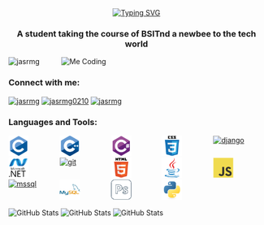 <div align="center">
  <a href="https://git.io/typing-svg">
    <img src="https://readme-typing-svg.demolab.com?font=Poppins&weight=700&size=25&pause=1000&color=00308F&center=true&vCenter=true&random=false&width=435&lines=Hi+%F0%9F%91%8B%2C++I'm+Jeff!" alt="Typing SVG" />
  </a>
</div>

<h3 align="center">A student taking the course of BSITnd a newbee to the tech world</h3>

<img align="right" alt="Me Coding" width="400" src="https://media1.tenor.com/m/6TdEhZ0g3WQAAAAd/dog-doggo.gif">

<p align="left"> <img src="https://komarev.com/ghpvc/?username=jasrmg&label=Profile%20views&color=0e75b6&style=flat" alt="jasrmg" /> </p>

<h3 align="left">Connect with me:</h3>
<p align="left">
<a href="https://twitter.com/jasrmg" target="blank"><img align="center" src="https://raw.githubusercontent.com/rahuldkjain/github-profile-readme-generator/master/src/images/icons/Social/twitter.svg" alt="jasrmg" height="30" width="40" /></a>
<a href="https://fb.com/jasrmg0210" target="blank"><img align="center" src="https://raw.githubusercontent.com/rahuldkjain/github-profile-readme-generator/master/src/images/icons/Social/facebook.svg" alt="jasrmg0210" height="30" width="40" /></a>
<a href="https://instagram.com/jasrmg" target="blank"><img align="center" src="https://raw.githubusercontent.com/rahuldkjain/github-profile-readme-generator/master/src/images/icons/Social/instagram.svg" alt="jasrmg" height="30" width="40" /></a>
</p>

<h3 align="left">Languages and Tools:</h3>
<div style="display: flex; flex-wrap: wrap; justify-content: flex-start;">
  <a href="https://www.cprogramming.com/" target="_blank" rel="noreferrer" style="flex: 1 0 20%; max-width: 20%;">
    <img src="https://raw.githubusercontent.com/devicons/devicon/master/icons/c/c-original.svg" alt="c" width="40" height="40"/>
  </a>
  <a href="https://www.w3schools.com/cpp/" target="_blank" rel="noreferrer" style="flex: 1 0 20%; max-width: 20%;">
    <img src="https://raw.githubusercontent.com/devicons/devicon/master/icons/cplusplus/cplusplus-original.svg" alt="cplusplus" width="40" height="40"/>
  </a>
  <a href="https://www.w3schools.com/cs/" target="_blank" rel="noreferrer" style="flex: 1 0 20%; max-width: 20%;">
    <img src="https://raw.githubusercontent.com/devicons/devicon/master/icons/csharp/csharp-original.svg" alt="csharp" width="40" height="40"/>
  </a>
  <a href="https://www.w3schools.com/css/" target="_blank" rel="noreferrer" style="flex: 1 0 20%; max-width: 20%;">
    <img src="https://raw.githubusercontent.com/devicons/devicon/master/icons/css3/css3-original-wordmark.svg" alt="css3" width="40" height="40"/>
  </a>
  <a href="https://www.djangoproject.com/" target="_blank" rel="noreferrer" style="flex: 1 0 20%; max-width: 20%;">
    <img src="https://cdn.worldvectorlogo.com/logos/django.svg" alt="django" width="40" height="40"/>
  </a>
  <a href="https://dotnet.microsoft.com/" target="_blank" rel="noreferrer" style="flex: 1 0 20%; max-width: 20%;">
    <img src="https://raw.githubusercontent.com/devicons/devicon/master/icons/dot-net/dot-net-original-wordmark.svg" alt="dotnet" width="40" height="40"/>
  </a>
  <a href="https://git-scm.com/" target="_blank" rel="noreferrer" style="flex: 1 0 20%; max-width: 20%;">
    <img src="https://www.vectorlogo.zone/logos/git-scm/git-scm-icon.svg" alt="git" width="40" height="40"/>
  </a>
  <a href="https://www.w3.org/html/" target="_blank" rel="noreferrer" style="flex: 1 0 20%; max-width: 20%;">
    <img src="https://raw.githubusercontent.com/devicons/devicon/master/icons/html5/html5-original-wordmark.svg" alt="html5" width="40" height="40"/>
  </a>
  <a href="https://www.java.com" target="_blank" rel="noreferrer" style="flex: 1 0 20%; max-width: 20%;">
    <img src="https://raw.githubusercontent.com/devicons/devicon/master/icons/java/java-original.svg" alt="java" width="40" height="40"/>
  </a>
  <a href="https://developer.mozilla.org/en-US/docs/Web/JavaScript" target="_blank" rel="noreferrer" style="flex: 1 0 20%; max-width: 20%;">
    <img src="https://raw.githubusercontent.com/devicons/devicon/master/icons/javascript/javascript-original.svg" alt="javascript" width="40" height="40"/>
  </a>
  <a href="https://www.microsoft.com/en-us/sql-server" target="_blank" rel="noreferrer" style="flex: 1 0 20%; max-width: 20%;">
    <img src="https://www.svgrepo.com/show/303229/microsoft-sql-server-logo.svg" alt="mssql" width="40" height="40"/>
  </a>
  <a href="https://www.mysql.com/" target="_blank" rel="noreferrer" style="flex: 1 0 20%; max-width: 20%;">
    <img src="https://raw.githubusercontent.com/devicons/devicon/master/icons/mysql/mysql-original-wordmark.svg" alt="mysql" width="40" height="40"/>
  </a>
  <a href="https://www.photoshop.com/en" target="_blank" rel="noreferrer" style="flex: 1 0 20%; max-width: 20%;">
    <img src="https://raw.githubusercontent.com/devicons/devicon/master/icons/photoshop/photoshop-line.svg" alt="photoshop" width="40" height="40"/>
  </a>
  <a href="https://www.python.org" target="_blank" rel="noreferrer" style="flex: 1 0 20%; max-width: 20%;">
    <img src="https://raw.githubusercontent.com/devicons/devicon/master/icons/python/python-original.svg" alt="python" width="40" height="40"/>
  </a>
</div>

![GitHub Stats](https://github-readme-stats.vercel.app/api/top-langs/?username=jasrmg&theme=gotham&show_icons=true&hide_border=true&layout=compact)
![GitHub Stats](https://github-readme-streak-stats.herokuapp.com/?user=jasrmg&theme=gotham&hide_border=true)
![GitHub Stats](https://github-readme-stats.vercel.app/api?username=jasrmg&theme=gotham&show_icons=true&hide_border=true&count_private=true)


